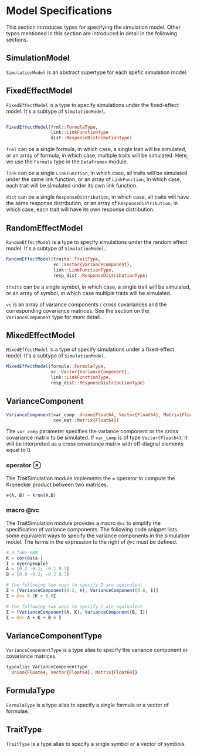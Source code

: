 # Model Specifications

This section introduces types for specifying the
simulation model. Other types mentioned in this section are introduced
in detail in the following sections.

## SimulationModel

```SimulationModel``` is an abstract supertype for each spefic
simulation model.

## FixedEffectModel

```FixedEffectModel``` is a type to specify simulations under the
fixed-effect model. It's a subtype of ```SimulationModel```.

```julia

FixedEffectModel(frml::FormulaType,
                 link::LinkFunctionType
                 dist::ResponseDistributionType)
```

```frml``` can be a single formula, in which case, a single trait
will be simulated, or an array of formula, in which case, multiple
traits will be simulated. Here, we use the ```Formula``` type
in the ```DataFrames``` module.

```link``` can be a single ```LinkFunction```, in which case, all traits
will be simulated under the same link function, or an array of
```LinkFunction```, in which case, each trait will be simulated under
its own link function.

```dist``` can be a single ```ResponseDistribution```, in which case,
all traits will have the same response distribution, or an array
of ```ResponseDistribution```, in which case, each trait will have
its own response distribution.

## RandomEffectModel

```RandomEffectModel``` is a type to specify simulations under the random
effect model. It's a subtype of ```SimulationModel```.

```julia
RandomEffectModel(traits::TraitType,
                  vc::Vector{VarianceComponent},
                  link::LinkFunctionType,
                  resp_dist::ResponseDistributionType)
```

```traits``` can be a single symbol, in which case, a single trait
will be simulated, or an array of symbol, in which case multiple
traits will be simulated.

```vc``` is an array of variance components / cross covariances and the
corresponding covariance matrices. See the section on the
```VarianceComponent``` type for more detail.

## MixedEffectModel

```MixedEffectModel``` is a type of specify simulations under a
fixed-effect model. It's a subtype of ```SimulationModel```.

```julia
MixedEffectModel(formula::FormulaType,
                 vc::Vector{VarianceComponent},
                 link::LinkFunctionType,
                 resp_dist::ResponseDistributionType)
```

## VarianceComponent

```julia
VarianceComponent(var_comp::Union{Float64, Vector{Float64}, Matrix{Float64}}
                  cov_mat::Matrix{Float64})
```

The ```var_comp``` parameter specifies the variance component or the
cross covariance matrix to be simulated. If ```var_comp``` is of type
```Vector{Float64}```, it will be interpreted as a cross covariance
matrix with off-diagnal elements equal to 0.

### operator ⊗

The TraitSimulation module implements the ```⊗``` operator to compute
the Kronecker product between two matrices.

```julia
⊗(A, B) = kron(A,B)
```

### macro @vc

The TraitSimulation module provides a macro ```@vc``` to simplify
the specification of variance components. The following code snippet
lists some equivalent ways to specify the variance components in the
simulation model. The terms in the expression to the right of ```@vc```
must be defined.

```julia
# a fake GRM
K = cor(data')
I = eye(npeople)
A = [0.2 -0.1; -0.1 0.3]
B = [0.8 -0.2; -0.2 0.7]

# the following two ways to specify Σ are equivalent
Σ = [VarianceComponent(0.2, K), VarianceComponent(0.8, I)]
Σ = @vc 0.2K + 0.8I 

# the following two ways to specify Σ are equivalent
Σ = [VarianceComponent(A, K), VarianceComponent(B, I)]
Σ = @vc A ⊗ K + B ⊗ I
```

## VarianceComponentType

```VarianceComponentType``` is a type alias to specify the
variance component or covariance matrices.

```julia
typealias VarianceComponentType
  Union{Float64, Vector{Float64}, Matrix{Float64}}
```

## FormulaType

```FormulaType``` is a type alias to specify a single formula or a
vector of formulae.

## TraitType

```TraitType``` is a type alias to specify a single symbol or a
vector of symbols.
